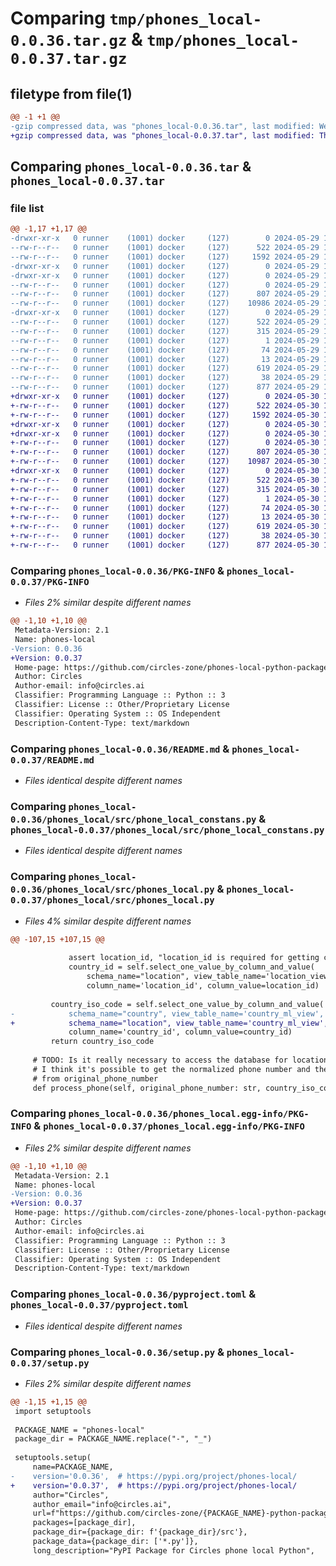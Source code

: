 # Comparing `tmp/phones_local-0.0.36.tar.gz` & `tmp/phones_local-0.0.37.tar.gz`

## filetype from file(1)

```diff
@@ -1 +1 @@
-gzip compressed data, was "phones_local-0.0.36.tar", last modified: Wed May 29 19:24:13 2024, max compression
+gzip compressed data, was "phones_local-0.0.37.tar", last modified: Thu May 30 15:30:07 2024, max compression
```

## Comparing `phones_local-0.0.36.tar` & `phones_local-0.0.37.tar`

### file list

```diff
@@ -1,17 +1,17 @@
-drwxr-xr-x   0 runner    (1001) docker     (127)        0 2024-05-29 19:24:13.944059 phones_local-0.0.36/
--rw-r--r--   0 runner    (1001) docker     (127)      522 2024-05-29 19:24:13.944059 phones_local-0.0.36/PKG-INFO
--rw-r--r--   0 runner    (1001) docker     (127)     1592 2024-05-29 19:23:43.000000 phones_local-0.0.36/README.md
-drwxr-xr-x   0 runner    (1001) docker     (127)        0 2024-05-29 19:24:13.940059 phones_local-0.0.36/phones_local/
-drwxr-xr-x   0 runner    (1001) docker     (127)        0 2024-05-29 19:24:13.944059 phones_local-0.0.36/phones_local/src/
--rw-r--r--   0 runner    (1001) docker     (127)        0 2024-05-29 19:23:43.000000 phones_local-0.0.36/phones_local/src/__init__.py
--rw-r--r--   0 runner    (1001) docker     (127)      807 2024-05-29 19:23:43.000000 phones_local-0.0.36/phones_local/src/phone_local_constans.py
--rw-r--r--   0 runner    (1001) docker     (127)    10986 2024-05-29 19:23:43.000000 phones_local-0.0.36/phones_local/src/phones_local.py
-drwxr-xr-x   0 runner    (1001) docker     (127)        0 2024-05-29 19:24:13.944059 phones_local-0.0.36/phones_local.egg-info/
--rw-r--r--   0 runner    (1001) docker     (127)      522 2024-05-29 19:24:13.000000 phones_local-0.0.36/phones_local.egg-info/PKG-INFO
--rw-r--r--   0 runner    (1001) docker     (127)      315 2024-05-29 19:24:13.000000 phones_local-0.0.36/phones_local.egg-info/SOURCES.txt
--rw-r--r--   0 runner    (1001) docker     (127)        1 2024-05-29 19:24:13.000000 phones_local-0.0.36/phones_local.egg-info/dependency_links.txt
--rw-r--r--   0 runner    (1001) docker     (127)       74 2024-05-29 19:24:13.000000 phones_local-0.0.36/phones_local.egg-info/requires.txt
--rw-r--r--   0 runner    (1001) docker     (127)       13 2024-05-29 19:24:13.000000 phones_local-0.0.36/phones_local.egg-info/top_level.txt
--rw-r--r--   0 runner    (1001) docker     (127)      619 2024-05-29 19:23:50.000000 phones_local-0.0.36/pyproject.toml
--rw-r--r--   0 runner    (1001) docker     (127)       38 2024-05-29 19:24:13.944059 phones_local-0.0.36/setup.cfg
--rw-r--r--   0 runner    (1001) docker     (127)      877 2024-05-29 19:23:43.000000 phones_local-0.0.36/setup.py
+drwxr-xr-x   0 runner    (1001) docker     (127)        0 2024-05-30 15:30:07.197425 phones_local-0.0.37/
+-rw-r--r--   0 runner    (1001) docker     (127)      522 2024-05-30 15:30:07.197425 phones_local-0.0.37/PKG-INFO
+-rw-r--r--   0 runner    (1001) docker     (127)     1592 2024-05-30 15:29:23.000000 phones_local-0.0.37/README.md
+drwxr-xr-x   0 runner    (1001) docker     (127)        0 2024-05-30 15:30:07.193425 phones_local-0.0.37/phones_local/
+drwxr-xr-x   0 runner    (1001) docker     (127)        0 2024-05-30 15:30:07.197425 phones_local-0.0.37/phones_local/src/
+-rw-r--r--   0 runner    (1001) docker     (127)        0 2024-05-30 15:29:23.000000 phones_local-0.0.37/phones_local/src/__init__.py
+-rw-r--r--   0 runner    (1001) docker     (127)      807 2024-05-30 15:29:23.000000 phones_local-0.0.37/phones_local/src/phone_local_constans.py
+-rw-r--r--   0 runner    (1001) docker     (127)    10987 2024-05-30 15:29:23.000000 phones_local-0.0.37/phones_local/src/phones_local.py
+drwxr-xr-x   0 runner    (1001) docker     (127)        0 2024-05-30 15:30:07.197425 phones_local-0.0.37/phones_local.egg-info/
+-rw-r--r--   0 runner    (1001) docker     (127)      522 2024-05-30 15:30:07.000000 phones_local-0.0.37/phones_local.egg-info/PKG-INFO
+-rw-r--r--   0 runner    (1001) docker     (127)      315 2024-05-30 15:30:07.000000 phones_local-0.0.37/phones_local.egg-info/SOURCES.txt
+-rw-r--r--   0 runner    (1001) docker     (127)        1 2024-05-30 15:30:07.000000 phones_local-0.0.37/phones_local.egg-info/dependency_links.txt
+-rw-r--r--   0 runner    (1001) docker     (127)       74 2024-05-30 15:30:07.000000 phones_local-0.0.37/phones_local.egg-info/requires.txt
+-rw-r--r--   0 runner    (1001) docker     (127)       13 2024-05-30 15:30:07.000000 phones_local-0.0.37/phones_local.egg-info/top_level.txt
+-rw-r--r--   0 runner    (1001) docker     (127)      619 2024-05-30 15:29:43.000000 phones_local-0.0.37/pyproject.toml
+-rw-r--r--   0 runner    (1001) docker     (127)       38 2024-05-30 15:30:07.197425 phones_local-0.0.37/setup.cfg
+-rw-r--r--   0 runner    (1001) docker     (127)      877 2024-05-30 15:29:23.000000 phones_local-0.0.37/setup.py
```

### Comparing `phones_local-0.0.36/PKG-INFO` & `phones_local-0.0.37/PKG-INFO`

 * *Files 2% similar despite different names*

```diff
@@ -1,10 +1,10 @@
 Metadata-Version: 2.1
 Name: phones-local
-Version: 0.0.36
+Version: 0.0.37
 Home-page: https://github.com/circles-zone/phones-local-python-package
 Author: Circles
 Author-email: info@circles.ai
 Classifier: Programming Language :: Python :: 3
 Classifier: License :: Other/Proprietary License
 Classifier: Operating System :: OS Independent
 Description-Content-Type: text/markdown
```

### Comparing `phones_local-0.0.36/README.md` & `phones_local-0.0.37/README.md`

 * *Files identical despite different names*

### Comparing `phones_local-0.0.36/phones_local/src/phone_local_constans.py` & `phones_local-0.0.37/phones_local/src/phone_local_constans.py`

 * *Files identical despite different names*

### Comparing `phones_local-0.0.36/phones_local/src/phones_local.py` & `phones_local-0.0.37/phones_local/src/phones_local.py`

 * *Files 4% similar despite different names*

```diff
@@ -107,15 +107,15 @@
 
             assert location_id, "location_id is required for getting country_id"
             country_id = self.select_one_value_by_column_and_value(
                 schema_name="location", view_table_name='location_view', select_clause_value='country_id',
                 column_name='location_id', column_value=location_id)
 
         country_iso_code = self.select_one_value_by_column_and_value(
-            schema_name="country", view_table_name='country_ml_view', select_clause_value='iso',
+            schema_name="location", view_table_name='country_ml_view', select_clause_value='iso',
             column_name='country_id', column_value=country_id)
         return country_iso_code
 
     # TODO: Is it really necessary to access the database for location?
     # I think it's possible to get the normalized phone number and the international code
     # from original_phone_number
     def process_phone(self, original_phone_number: str, country_iso_code: str = None, contact_id: int = None,
```

### Comparing `phones_local-0.0.36/phones_local.egg-info/PKG-INFO` & `phones_local-0.0.37/phones_local.egg-info/PKG-INFO`

 * *Files 2% similar despite different names*

```diff
@@ -1,10 +1,10 @@
 Metadata-Version: 2.1
 Name: phones-local
-Version: 0.0.36
+Version: 0.0.37
 Home-page: https://github.com/circles-zone/phones-local-python-package
 Author: Circles
 Author-email: info@circles.ai
 Classifier: Programming Language :: Python :: 3
 Classifier: License :: Other/Proprietary License
 Classifier: Operating System :: OS Independent
 Description-Content-Type: text/markdown
```

### Comparing `phones_local-0.0.36/pyproject.toml` & `phones_local-0.0.37/pyproject.toml`

 * *Files identical despite different names*

### Comparing `phones_local-0.0.36/setup.py` & `phones_local-0.0.37/setup.py`

 * *Files 2% similar despite different names*

```diff
@@ -1,15 +1,15 @@
 import setuptools
 
 PACKAGE_NAME = "phones-local"
 package_dir = PACKAGE_NAME.replace("-", "_")
 
 setuptools.setup(
     name=PACKAGE_NAME,
-    version='0.0.36',  # https://pypi.org/project/phones-local/
+    version='0.0.37',  # https://pypi.org/project/phones-local/
     author="Circles",
     author_email="info@circles.ai",
     url=f"https://github.com/circles-zone/{PACKAGE_NAME}-python-package",
     packages=[package_dir],
     package_dir={package_dir: f'{package_dir}/src'},
     package_data={package_dir: ['*.py']},
     long_description="PyPI Package for Circles phone local Python",
```

